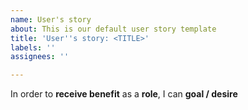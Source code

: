 ```yaml
---
name: User's story
about: This is our default user story template
title: 'User''s story: <TITLE>'
labels: ''
assignees: ''

---
```


In order to **receive benefit** as a **role**, I can **goal / desire**
